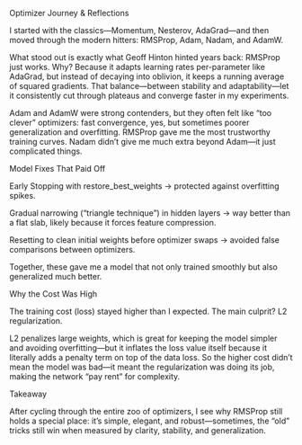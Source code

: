 Optimizer Journey & Reflections

I started with the classics—Momentum, Nesterov, AdaGrad—and then moved through the modern hitters: RMSProp, Adam, Nadam, and AdamW.

What stood out is exactly what Geoff Hinton hinted years back: RMSProp just works.
Why? Because it adapts learning rates per-parameter like AdaGrad, but instead of decaying into oblivion, it keeps a running average of squared gradients. That balance—between stability and adaptability—let it consistently cut through plateaus and converge faster in my experiments.

Adam and AdamW were strong contenders, but they often felt like “too clever” optimizers: fast convergence, yes, but sometimes poorer generalization and overfitting. RMSProp gave me the most trustworthy training curves. Nadam didn’t give me much extra beyond Adam—it just complicated things.

Model Fixes That Paid Off

Early Stopping with restore_best_weights → protected against overfitting spikes.

Gradual narrowing (“triangle technique”) in hidden layers → way better than a flat slab, likely because it forces feature compression.

Resetting to clean initial weights before optimizer swaps → avoided false comparisons between optimizers.

Together, these gave me a model that not only trained smoothly but also generalized much better.

Why the Cost Was High

The training cost (loss) stayed higher than I expected. The main culprit? L2 regularization.

L2 penalizes large weights, which is great for keeping the model simpler and avoiding overfitting—but it inflates the loss value itself because it literally adds a penalty term on top of the data loss.
So the higher cost didn’t mean the model was bad—it meant the regularization was doing its job, making the network “pay rent” for complexity.

Takeaway

After cycling through the entire zoo of optimizers, I see why RMSProp still holds a special place: it’s simple, elegant, and robust—sometimes, the “old” tricks still win when measured by clarity, stability, and generalization.
